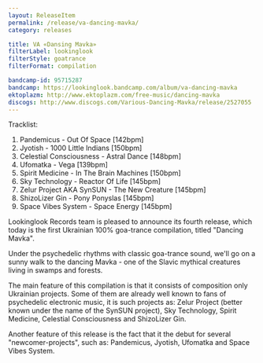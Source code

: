 ```yaml
---
layout: ReleaseItem
permalink: /release/va-dancing-mavka/
category: releases

title: VA «Dansing Mavka»
filterLabel: lookinglook
filterStyle: goatrance
filterFormat: compilation

bandcamp-id: 95715287
bandcamp: https://lookinglook.bandcamp.com/album/va-dancing-mavka
ektoplazm: http://www.ektoplazm.com/free-music/dancing-mavka
discogs: http://www.discogs.com/Various-Dancing-Mavka/release/2527055
---
```


Tracklist:

01. Pandemicus - Out Of Space [142bpm]
02. Jyotish - 1000 Little Indians [150bpm]
03. Celestial Consciousness - Astral Dance [148bpm]
04. Ufomatka - Vega [139bpm]
05. Spirit Medicine - In The Brain Machines [150bpm]
06. Sky Technology - Reactor Of Life [145bpm]
07. Zelur Project AKA SynSUN - The New Creature [145bpm]
08. ShizoLizer Gin - Pony Ponyslas [145bpm]
09. Space Vibes System - Space Energy [145bpm]

Lookinglook Records team is pleased to announce its fourth release, which today is the first Ukrainian 100% goa-trance compilation, titled "Dancing Mavka".

Under the psychedelic rhythms with classic goa-trance sound, we'll go on a sunny walk to the dancing Mavka - one of the Slavic mythical creatures living in swamps and forests.

The main feature of this compilation is that it consists of composition only Ukrainian projects. Some of them are already well known to fans of psychedelic electronic music, it is such projects as: Zelur Project (better known under the name of the SynSUN project), Sky Technology, Spirit Medicine, Celestial Consciousness and ShizoLizer Gin.

Another feature of this release is the fact that it the debut for several "newcomer-projects", such as: Pandemicus, Jyotish, Ufomatka and Space Vibes System.
